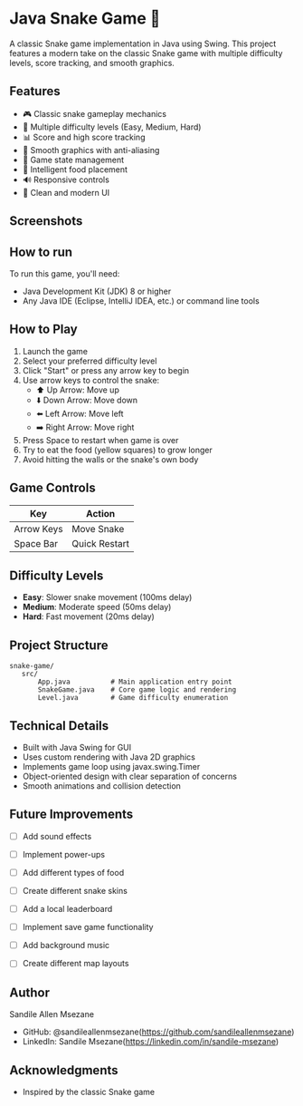 # Java Snake Game 🐍

A classic Snake game implementation in Java using Swing. This project features a modern take on the classic Snake game with multiple difficulty levels, score tracking, and smooth graphics.

## Features

- 🎮 Classic snake gameplay mechanics
- 🏃 Multiple difficulty levels (Easy, Medium, Hard)
- 📊 Score and high score tracking
- 🎨 Smooth graphics with anti-aliasing
- 🔄 Game state management
- 🎯 Intelligent food placement
- 🔊 Responsive controls
- 📱 Clean and modern UI

## Screenshots



## How to run

To run this game, you'll need:
- Java Development Kit (JDK) 8 or higher
- Any Java IDE (Eclipse, IntelliJ IDEA, etc.) or command line tools



## How to Play

1. Launch the game
2. Select your preferred difficulty level
3. Click "Start" or press any arrow key to begin
4. Use arrow keys to control the snake:
   - ⬆️ Up Arrow: Move up
   - ⬇️ Down Arrow: Move down
   - ⬅️ Left Arrow: Move left
   - ➡️ Right Arrow: Move right
5. Press Space to restart when game is over
6. Try to eat the food (yellow squares) to grow longer
7. Avoid hitting the walls or the snake's own body

## Game Controls

| Key           | Action        |
|---------------|---------------|
| Arrow Keys    | Move Snake    |
| Space Bar     | Quick Restart |

## Difficulty Levels

- **Easy**: Slower snake movement (100ms delay)
- **Medium**: Moderate speed (50ms delay)
- **Hard**: Fast movement (20ms delay)

## Project Structure

```
snake-game/
   src/
       App.java          # Main application entry point
       SnakeGame.java    # Core game logic and rendering
       Level.java        # Game difficulty enumeration

```

## Technical Details

- Built with Java Swing for GUI
- Uses custom rendering with Java 2D graphics
- Implements game loop using javax.swing.Timer
- Object-oriented design with clear separation of concerns
- Smooth animations and collision detection


## Future Improvements

- [ ] Add sound effects
- [ ] Implement power-ups
- [ ] Add different types of food
- [ ] Create different snake skins
- [ ] Add a local leaderboard
- [ ] Implement save game functionality
- [ ] Add background music
- [ ] Create different map layouts


## Author

Sandile Allen Msezane
- GitHub: @sandileallenmsezane(https://github.com/sandileallenmsezane)
- LinkedIn: Sandile Msezane(https://linkedin.com/in/sandile-msezane)

## Acknowledgments

- Inspired by the classic Snake game
